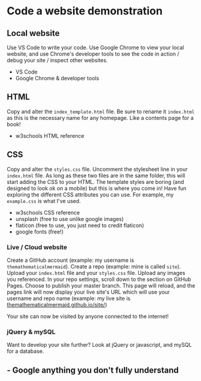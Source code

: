 # Code a website demonstration

## Local website

Use VS Code to write your code. Use Google Chrome to view your local website, and use Chrome's developer tools to see the code in action / debug your site / inspect other websites.

- VS Code
- Google Chrome & developer tools

## HTML

Copy and alter the `index_template.html` file. Be sure to rename it `index.html` as this is the necessary name for any homepage. Like a contents page for a book!

- w3schools HTML reference

## CSS

Copy and alter the `styles.css` file. Uncomment the stylesheet line in your `index.html` file. As long as these two files are in the same folder, this will start adding the CSS to your HTML. The template styles are boring (and designed to look ok on a mobile) but this is where you come in! Have fun exploring the different CSS attributes you can use. For example, my `example.css` is what I've used.

- w3schools CSS reference
- unsplash (free to use unlike google images)
- flaticon (free to use, you just need to credit flaticon)
- google fonts (free!)

### Live / Cloud website

Create a GitHub account (example: my username is `themathematicalmermaid`). Create a repo (example: mine is called `site`). Upload your `index.html` file and your `styles.css` file. Upload any images you referenced. In your repo settings, scroll down to the section on GitHub Pages. Choose to publish your master branch. This page will reload, and the pages link will now display your live site's URL which will use your username and repo name (example: my live site is <a href="https://themathematicalmermaid.github.io/site/">themathematicalmermaid.github.io/site/</a>)

Your site can now be visited by anyone connected to the internet!

### jQuery & mySQL

Want to develop your site further? Look at jQuery or javascript, and mySQL for a database.

## - Google anything you don't fully understand
